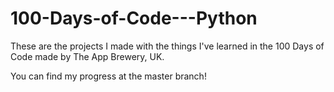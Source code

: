 # 100-Days-of-Code---Python


These are the projects I made with the things I've learned in the 100 Days of Code made by The App Brewery, UK.

You can find my progress at the master branch!
